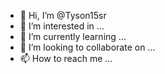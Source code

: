 - 👋 Hi, I’m @Tyson15sr
- 👀 I’m interested in ...
- 🌱 I’m currently learning ...
- 💞️ I’m looking to collaborate on ...
- 📫 How to reach me ...

<!---
Tyson15sr/Tyson15sr is a ✨ special ✨ repository because its `README.md` (this file) appears on your GitHub profile.
You can click the Preview link to take a look at your changes.
--->

